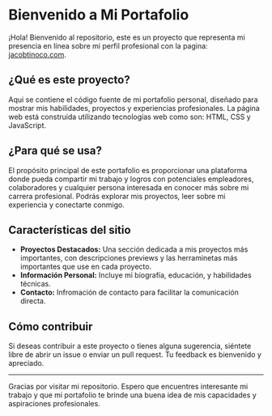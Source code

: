 # Bienvenido a Mi Portafolio

¡Hola! Bienvenido al repositorio, este es un proyecto que representa mi presencia en línea sobre mi perfil profesional con la pagina: [jacobtinoco.com](http://jacobtinoco.com).

## ¿Qué es este proyecto?

Aqui se contiene el código fuente de mi portafolio personal, diseñado para mostrar mis habilidades, proyectos y experiencias profesionales. La página web está construida utilizando tecnologías web como son: HTML, CSS y JavaScript.

## ¿Para qué se usa?

El propósito principal de este portafolio es proporcionar una plataforma donde pueda compartir mi trabajo y logros con potenciales empleadores, colaboradores y cualquier persona interesada en conocer más sobre mi carrera profesional. Podrás explorar mis proyectos, leer sobre mi experiencia y conectarte conmigo.

## Características del sitio

- **Proyectos Destacados:** Una sección dedicada a mis proyectos más importantes, con descripciones previews y las herraminetas más importantes que use en cada proyecto.
- **Información Personal:** Incluye mi biografía, educación, y habilidades técnicas.
- **Contacto:** Infromación de contacto para facilitar la comunicación directa.

## Cómo contribuir

Si deseas contribuir a este proyecto o tienes alguna sugerencia, siéntete libre de abrir un issue o enviar un pull request. Tu feedback es bienvenido y apreciado.

---

Gracias por visitar mi repositorio. Espero que encuentres interesante mi trabajo y que mi portafolio te brinde una buena idea de mis capacidades y aspiraciones profesionales.

